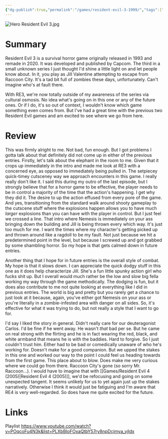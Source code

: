 ```yaml
---
{"dg-publish":true,"permalink":"/games/resident-evil-3-1999/","tags":["games","LP"],"created":"2025-05-30","updated":"2025-06-18"}
---
```



![Hero Resident Evil 3.jpg](/img/user/_sys/Attachments/Hero%20Resident%20Evil%203.jpg)

# Summary

Resident Evil 3 is a survival horror game originally released in 1993 and remade in 2020. It was developed and published by Capcom. The third in a small unknown series I just thought I'd shine a little light on and let people know about. In it, you play as Jill Valentine attempting to escape from Raccoon City. It's a tad bit full of zombies these days, unfortunately. Can't imagine who's at fault there.

With RE3, we're now totally outside of my awareness of the series via cultural osmosis. No idea what's going on in this one or any of the future ones. Or if I do, it's so out of context, I wouldn't know which game something even comes from. But I've had a great time with the previous two Resident Evil games and am excited to see where we go from here.

# Review

This was firmly alright to me. Not bad, fun enough. But I got problems I gotta talk about that definitely did not come up in either of the previous entries. Firstly, let's talk about the elephant in the room to me. Given that it crops up immediately in the intro and made me look at RE3 with a concerned eye, as opposed to immediately being pulled in. The setpiecey quick-timey cutsceney way we approach encounters in this game. I really really don't like it. I said this during my outro of the last episode, but I strongly believe that for a horror game to be effective, the player needs to be in control a majority of the time that the action's happening. I get why they did it. The desire to up the action effused from every pore of the game. And yes, transitioning from the standard walk around shooty gameplay to the cutscene stuff where the explosions happen allows you to have much *larger* explosions than you can have with the player in control. But I just feel we crossed a line. That intro where Nemesis is immediately on your ass bringing down the building and Jill is being thrown every which way. It's just too much for me. I want the times where my character's getting picked up and thrown around like a ragdoll to be my fault. Not just because we hit a predetermined point in the level, but because I screwed up and got grabbed by some shambling horror. So my hope is that gets calmed down in future entries.

Another thing that I hope for in future entries is the overall style of combat. My hope is that it slows down. I can appreciate the quick dodgy stuff in this one as it does help characterize Jill. She's a fun little spunky action girl who fucks shit up. But I overall would much rather be the low and slow big fella working my way through the game methodically. The dodging is fun, but it does also contribute to me not quite looking at everything like I did in previous entries. The world is big and pretty but you rarely get a chance to just look at it because, again, you've either got Nemesis on your ass or you're literally in a zombie-infested area with danger on all sides. So, it's effective for what it was trying to do, but not really a style that I want to go for.

I'd say I liked the story in general. Didn't really care for our deuteragonist Carlos. I'd be fine if he went away. He wasn't *that* bad per se. But he came on real strong with the flirting and he is in fact wearing the red, black, and white armband that means he is with the baddies. Hard to forgive. So I just couldn't trust him. Either had to be bad or comedically unaware of who he's working for. Doesn't make for a good companion. But we upped the stakes in this one and worked our way to the point I could feel us heading towards from the first game. This place about to blow. Does make me very curious where we could go from there. Raccoon City's gone (so sorry Mr. Raccoon...). I would have to imagine that with [[Games/Resident Evil 4 (2005)\|Resident Evil 4 (2005)]], we'd be refocusing and going on some unexpected tangent. It seems unlikely for us to yet again just up the stakes narratively. Otherwise I think it would just be fatiguing and I'm aware that RE4 is very well-regarded. So does have me quite excited for the future.

# Links

Playlist https://www.youtube.com/watch?v=POqcoFu4N3k&list=PLXbBIoFOxaQtbY57ry8npDcjmya_yjIdx
